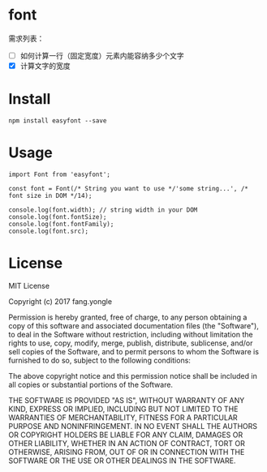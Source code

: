 # font

需求列表：

- [ ] 如何计算一行（固定宽度）元素内能容纳多少个文字
- [x] 计算文字的宽度

# Install

```
npm install easyfont --save
```

# Usage

```
import Font from 'easyfont';

const font = Font(/* String you want to use */'some string...', /* font size in DOM */14);

console.log(font.width); // string width in your DOM
console.log(font.fontSize); 
console.log(font.fontFamily);
console.log(font.src);
```

# License

MIT License

Copyright (c) 2017 fang.yongle

Permission is hereby granted, free of charge, to any person obtaining a copy
of this software and associated documentation files (the "Software"), to deal
in the Software without restriction, including without limitation the rights
to use, copy, modify, merge, publish, distribute, sublicense, and/or sell
copies of the Software, and to permit persons to whom the Software is
furnished to do so, subject to the following conditions:

The above copyright notice and this permission notice shall be included in all
copies or substantial portions of the Software.

THE SOFTWARE IS PROVIDED "AS IS", WITHOUT WARRANTY OF ANY KIND, EXPRESS OR
IMPLIED, INCLUDING BUT NOT LIMITED TO THE WARRANTIES OF MERCHANTABILITY,
FITNESS FOR A PARTICULAR PURPOSE AND NONINFRINGEMENT. IN NO EVENT SHALL THE
AUTHORS OR COPYRIGHT HOLDERS BE LIABLE FOR ANY CLAIM, DAMAGES OR OTHER
LIABILITY, WHETHER IN AN ACTION OF CONTRACT, TORT OR OTHERWISE, ARISING FROM,
OUT OF OR IN CONNECTION WITH THE SOFTWARE OR THE USE OR OTHER DEALINGS IN THE
SOFTWARE.
